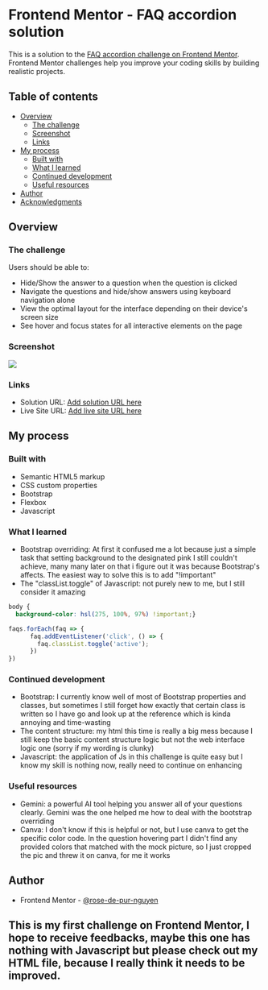 # Frontend Mentor - FAQ accordion solution

This is a solution to the [FAQ accordion challenge on Frontend Mentor](https://www.frontendmentor.io/challenges/faq-accordion-wyfFdeBwBz). Frontend Mentor challenges help you improve your coding skills by building realistic projects. 

## Table of contents

- [Overview](#overview)
  - [The challenge](#the-challenge)
  - [Screenshot](#screenshot)
  - [Links](#links)
- [My process](#my-process)
  - [Built with](#built-with)
  - [What I learned](#what-i-learned)
  - [Continued development](#continued-development)
  - [Useful resources](#useful-resources)
- [Author](#author)
- [Acknowledgments](#acknowledgments)


## Overview

### The challenge

Users should be able to:

- Hide/Show the answer to a question when the question is clicked
- Navigate the questions and hide/show answers using keyboard navigation alone
- View the optimal layout for the interface depending on their device's screen size
- See hover and focus states for all interactive elements on the page

### Screenshot

![](./results)

### Links

- Solution URL: [Add solution URL here](https://your-solution-url.com)
- Live Site URL: [Add live site URL here](https://your-live-site-url.com)

## My process

### Built with

- Semantic HTML5 markup
- CSS custom properties
- Bootstrap
- Flexbox
- Javascript

### What I learned

- Bootstrap overriding: At first it confused me a lot because just a simple task that setting background to the designated pink I still couldn't achieve, many many later on that i figure out it was because Bootstrap's affects. The easiest way to solve this is to add "!important" 
- The "classList.toggle" of Javascript: not purely new to me, but I still consider it amazing


```css
body {
  background-color: hsl(275, 100%, 97%) !important;}
```

```js
faqs.forEach(faq => {
      faq.addEventListener('click', () => {
        faq.classList.toggle('active');
      })
})
```

### Continued development

- Bootstrap: I currently know well of most of Bootstrap properties and classes, but sometimes I still forget how exactly that certain class is written so I have go and look up at the reference which is kinda annoying and time-wasting
- The content structure: my html this time is really a big mess because I still keep the basic content structure logic but not the web interface logic one (sorry if my wording is clunky)
- Javascript: the application of Js in this challenge is quite easy but I know my skill is nothing now, really need to continue on enhancing


### Useful resources

- Gemini: a powerful AI tool helping you answer all of your questions clearly. Gemini was the one helped me how to deal with the bootstrap overriding 
- Canva: I don't know if this is helpful or not, but I use canva to get the specific color code. In the question hovering part I didn't find any provided colors that matched with the mock picture, so I just cropped the pic and threw it on canva, for me it works

## Author

- Frontend Mentor - [@rose-de-pur-nguyen](https://www.frontendmentor.io/profile/rose-de-pur-nguyen)


## This is my first challenge on Frontend Mentor, I hope to receive feedbacks, maybe this one has nothing with Javascript but please check out my HTML file, because I really think it needs to be improved. 